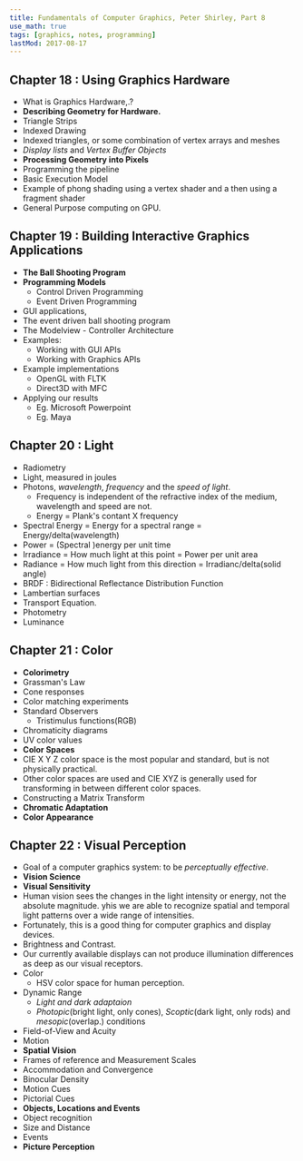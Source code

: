 ```yaml
---
title: Fundamentals of Computer Graphics, Peter Shirley, Part 8
use_math: true
tags: [graphics, notes, programming]
lastMod: 2017-08-17
---
```


## Chapter 18 : Using Graphics Hardware

- What is Graphics Hardware,.?
- **Describing Geometry for Hardware.**
- Triangle Strips
- Indexed Drawing
- Indexed triangles, or some combination of vertex arrays and meshes
- *Display lists* and *Vertex Buffer Objects*
- **Processing Geometry into Pixels**
- Programming the pipeline
- Basic Execution Model
- Example of phong shading using a vertex shader and a then using a fragment shader
- General Purpose computing on GPU.

## Chapter 19 : Building Interactive Graphics Applications

- **The Ball Shooting Program**
- **Programming Models**
    - Control Driven Programming
    - Event Driven Programming
- GUI applications,
- The event driven ball shooting program
- The Modelview - Controller Architecture
- Examples:
    - Working with GUI APIs
    - Working with Graphics APIs
- Example implementations
    - OpenGL with FLTK
    - Direct3D with MFC
- Applying our results
    - Eg. Microsoft Powerpoint
    - Eg. Maya

## Chapter 20 : Light

- Radiometry
- Light, measured in joules
- Photons, *wavelength*, *frequency* and the *speed of light*.
    - Frequency is independent of the refractive index of the medium, wavelength and speed are not.
    - Energy = Plank's contant X frequency
- Spectral Energy = Energy for a spectral range = Energy/delta(wavelength)
- Power = (Spectral )energy per unit time
- Irradiance = How much light at this point = Power per unit area
- Radiance = How much light from this direction =  Irradianc/delta(solid angle)
- BRDF : Bidirectional Reflectance Distribution Function
- Lambertian surfaces
- Transport Equation.
- Photometry
- Luminance

## Chapter 21 : Color 

- **Colorimetry**
- Grassman's Law
- Cone responses
- Color matching experiments
- Standard Observers
    - Tristimulus functions(RGB)
- Chromaticity diagrams
- UV color values
- **Color Spaces**
- CIE X Y Z color space is the most popular and standard, but is not physically practical.
- Other color spaces are used and CIE XYZ is generally used for transforming in between different color spaces.
- Constructing a Matrix Transform
- **Chromatic Adaptation**
- **Color Appearance**

## Chapter 22 : Visual Perception

- Goal of a computer graphics system: to be *perceptually effective*.
- **Vision Science**
- **Visual Sensitivity**
- Human vision sees the changes in the light intensity or energy, not the absolute magnitude. yhis we are able to recognize spatial and temporal light patterns over a wide range of intensities.
- Fortunately, this is a good thing for computer graphics and display devices.
- Brightness and Contrast.
- Our currently available displays can not produce illumination differences as deep as our visual receptors.
- Color
    - HSV color space for human perception.
- Dynamic Range
    - *Light and dark adaptaion*
    - *Photopic*(bright light, only cones), *Scoptic*(dark light, only rods) and *mesopic*(overlap.) conditions
- Field-of-View and Acuity
- Motion
- **Spatial Vision**
- Frames of reference and Measurement Scales
- Accommodation and Convergence
- Binocular Density
- Motion Cues
- Pictorial Cues
- **Objects, Locations and Events**
- Object recognition
- Size and Distance
- Events
- **Picture Perception**

